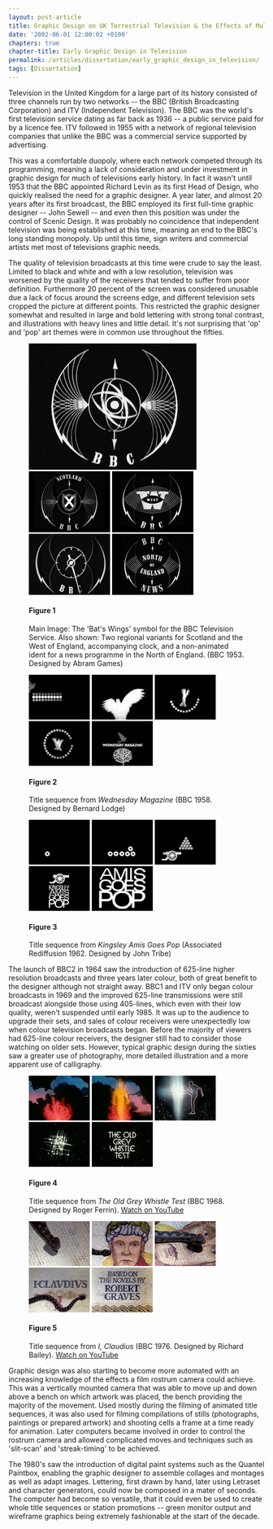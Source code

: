 ```yaml
---
layout: post-article
title: Graphic Design on UK Terrestrial Television & the Effects of Multi-Channel Growth
date: '2002-06-01 12:00:02 +0100'
chapters: true
chapter-title: Early Graphic Design in Television
permalink: /articles/dissertation/early_graphic_design_in_television/
tags: [Dissertation]
---
```

Television in the United Kingdom for a large part of its history consisted of three channels run by two networks -- the BBC (British Broadcasting Corporation) and ITV (Independent Television). The BBC was the world's first television service dating as far back as 1936 -- a public service paid for by a licence fee. ITV followed in 1955 with a network of regional television companies that unlike the BBC was a commercial service supported by advertising.

This was a comfortable duopoly, where each network competed through its programming, meaning a lack of consideration and under investment in graphic design for much of televisions early history. In fact it wasn't until 1953 that the BBC appointed Richard Levin as its first Head of Design, who quickly realised the need for a graphic designer. A year later, and almost 20 years after its first broadcast, the BBC employed its first full-time graphic designer -- John Sewell -- and even then this position was under the control of Scenic Design. It was probably no coincidence that independent television was being established at this time, meaning an end to the BBC's long standing monopoly. Up until this time, sign writers and commercial artists met most of televisions graphic needs.

The quality of television broadcasts at this time were crude to say the least. Limited to black and white and with a low resolution, television was worsened by the quality of the receivers that tended to suffer from poor definition. Furthermore 20 percent of the screen was considered unusable due a lack of focus around the screens edge, and different television sets cropped the picture at different points. This restricted the graphic designer somewhat and resulted in large and bold lettering with strong tonal contrast, and illustrations with heavy lines and little detail. It's not surprising that 'op' and 'pop' art themes were in common use throughout the fifties.

<figure id="figure-1">
    <img class="left" src="/assets/articles/dissertation/figure-1a.png" alt="BBC Television Service symbol aka the Bat's Wings" />
    <img class="left" src="/assets/articles/dissertation/figure-1b.png" alt="BBC Television Service symbol in Scotland" />
    <img class="left" src="/assets/articles/dissertation/figure-1c.png" alt="BBC Television Service symbol in the West" />
    <img class="left" src="/assets/articles/dissertation/figure-1d.png" alt="BBC Television Service clock" />
    <img class="left" src="/assets/articles/dissertation/figure-1e.png" alt="BBC North of England News" />
    <figcaption>
        <h4>Figure 1</h4>
        <p>Main Image: The 'Bat's Wings' symbol for the BBC Television Service. Also shown: Two regional variants for Scotland and the West of England, accompanying clock, and a non-animated ident for a news programme in the North of England. (BBC 1953. Designed by Abram Games)</p>
    </figcaption>
</figure>

<figure id="figure-2">
    <img class="left" src="/assets/articles/dissertation/figure-2a.png" alt="Still from 'Wednesday Magazine' opening sequence" />
    <img class="left" src="/assets/articles/dissertation/figure-2b.png" alt="Still from 'Wednesday Magazine' opening sequence" />
    <img class="left" src="/assets/articles/dissertation/figure-2c.png" alt="Still from 'Wednesday Magazine' opening sequence" />
    <img class="left" src="/assets/articles/dissertation/figure-2d.png" alt="Still from 'Wednesday Magazine' opening sequence" />
    <img class="left" src="/assets/articles/dissertation/figure-2e.png" alt="Still from 'Wednesday Magazine' opening sequence" />
    <figcaption>
        <h4>Figure 2</h4>
        <p>Title sequence from <cite>Wednesday Magazine</cite> (BBC 1958. Designed by Bernard Lodge)</p>
    </figcaption>
</figure>

<figure id="figure-3">
    <img class="left" src="/assets/articles/dissertation/figure-3a.png" alt="Still from 'Kingsley Amis Goes Pop' opening sequence" /> 
    <img class="left" src="/assets/articles/dissertation/figure-3b.png" alt="Still from 'Kingsley Amis Goes Pop' opening sequence" /> 
    <img class="left" src="/assets/articles/dissertation/figure-3c.png" alt="Still from 'Kingsley Amis Goes Pop' opening sequence" /> 
    <img class="left" src="/assets/articles/dissertation/figure-3d.png" alt="Still from 'Kingsley Amis Goes Pop' opening sequence" /> 
    <img class="left" src="/assets/articles/dissertation/figure-3e.png" alt="Still from 'Kingsley Amis Goes Pop' opening sequence" /> 
    <figcaption>
        <h4>Figure 3</h4>
        <p>Title sequence from <cite>Kingsley Amis Goes Pop</cite> (Associated Rediffusion 1962. Designed by John Tribe)</p>
    </figcaption>
</figure> 

The launch of BBC2 in 1964 saw the introduction of 625-line higher resolution broadcasts and three years later colour, both of great benefit to the designer although not straight away. BBC1 and ITV only began colour broadcasts in 1969 and the improved 625-line transmissions were still broadcast alongside those using 405-lines, which even with their low quality, weren't suspended until early 1985. It was up to the audience to upgrade their sets, and sales of colour receivers were unexpectedly low when colour television broadcasts began. Before the majority of viewers had 625-line colour receivers, the designer still had to consider those watching on older sets. However, typical graphic design during the sixties saw a greater use of photography, more detailed illustration and a more apparent use of calligraphy.

<figure id="figure-4">
    <img class="left" src="/assets/articles/dissertation/figure-4a.png" alt="Still from 'The Old Grey Whistle Test' opening sequence" /> 
    <img class="left" src="/assets/articles/dissertation/figure-4b.png" alt="Still from 'The Old Grey Whistle Test' opening sequence" /> 
    <img class="left" src="/assets/articles/dissertation/figure-4c.png" alt="Still from 'The Old Grey Whistle Test' opening sequence" /> 
    <img class="left" src="/assets/articles/dissertation/figure-4d.png" alt="Still from 'The Old Grey Whistle Test' opening sequence" /> 
    <img class="left" src="/assets/articles/dissertation/figure-4e.png" alt="Still from 'The Old Grey Whistle Test' opening sequence" /> 
    <figcaption>
        <h4>Figure 4</h4>
        <p>Title sequence from <cite>The Old Grey Whistle Test</cite> (BBC 1968. Designed by Roger Ferrin). <a href="http://www.youtube.com/watch?v=KNNAfzKwRn4" rel="related">Watch on YouTube</a></p>
    </figcaption>
</figure>

<figure id="figure-5">
    <img class="left" src="/assets/articles/dissertation/figure-5a.png" alt="Still from 'I, Claudius' opening sequence" /> 
    <img class="left" src="/assets/articles/dissertation/figure-5b.png" alt="Still from 'I, Claudius' opening sequence" /> 
    <img class="left" src="/assets/articles/dissertation/figure-5c.png" alt="Still from 'I, Claudius' opening sequence" /> 
    <img class="left" src="/assets/articles/dissertation/figure-5d.png" alt="Still from 'I, Claudius' opening sequence" /> 
    <img class="left" src="/assets/articles/dissertation/figure-5e.png" alt="Still from 'I, Claudius' opening sequence" /> 
    <figcaption>
        <h4>Figure 5</h4>
        <p>Title sequence from <cite>I, Claudius</cite> (BBC 1976. Designed by Richard Bailey). <a href="http://www.youtube.com/watch?v=pKwaCTfa1EE" rel="related">Watch on YouTube</a></p>
    </figcaption>
</figure>

Graphic design was also starting to become more automated with an increasing knowledge of the effects a film rostrum camera could achieve. This was a vertically mounted camera that was able to move up and down above a bench on which artwork was placed, the bench providing the majority of the movement. Used mostly during the filming of animated title sequences, it was also used for filming compilations of stills (photographs, paintings or prepared artwork) and shooting cells a frame at a time ready for animation. Later computers became involved in order to control the rostrum camera and allowed complicated moves and techniques such as 'slit-scan' and 'streak-timing' to be achieved.

The 1980's saw the introduction of digital paint systems such as the Quantel Paintbox, enabling the graphic designer to assemble collages and montages as well as adapt images. Lettering, first drawn by hand, later using Letraset and character generators, could now be composed in a mater of seconds. The computer had become so versatile, that it could even be used to create whole title sequences or station promotions -- green monitor output and wireframe graphics being extremely fashionable at the start of the decade.
